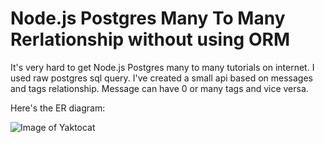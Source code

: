 # Node.js Postgres Many To Many Rerlationship without using ORM

It's very hard to get Node.js Postgres many to many tutorials on internet. I used raw postgres sql query. I've created a small api based on messages and tags relationship. Message can have 0 or many tags and vice versa.

Here's the ER diagram:

![Image of Yaktocat](https://www.dropbox.com/s/8ule41ru6e44u4l/Diagram.png??raw=true)
  

